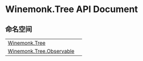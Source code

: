 # Winemonk.Tree API Document




## 命名空间
<table>
<tr>
<td><a href="N_Winemonk_Tree">Winemonk.Tree</a></td>
<td></td></tr>
<tr>
<td><a href="G_Winemonk_Tree_Observable">Winemonk.Tree.Observable</a></td>
<td></td></tr>
</table>